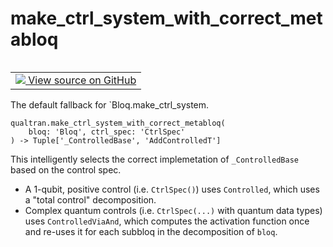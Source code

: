 # make_ctrl_system_with_correct_metabloq


<table class="tfo-notebook-buttons tfo-api nocontent" align="left">
<td>
  <a target="_blank" href="https://github.com/quantumlib/Qualtran/blob/main/qualtran/_infra/controlled.py#L677-L716">
    <img src="https://www.tensorflow.org/images/GitHub-Mark-32px.png" />
    View source on GitHub
  </a>
</td>
</table>



The default fallback for `Bloq.make_ctrl_system.


<pre class="devsite-click-to-copy prettyprint lang-py tfo-signature-link">
<code>qualtran.make_ctrl_system_with_correct_metabloq(
    bloq: 'Bloq', ctrl_spec: 'CtrlSpec'
) -> Tuple['_ControlledBase', 'AddControlledT']
</code></pre>



<!-- Placeholder for "Used in" -->

This intelligently selects the correct implemetation of `_ControlledBase` based
on the control spec.

 - A 1-qubit, positive control (i.e. `CtrlSpec()`) uses `Controlled`, which uses a
   "total control" decomposition.
 - Complex quantum controls (i.e. `CtrlSpec(...)` with quantum data types) uses
   `ControlledViaAnd`, which computes the activation function once and re-uses it
   for each subbloq in the decomposition of `bloq`.